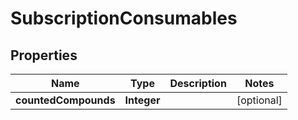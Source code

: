 

# SubscriptionConsumables



## Properties

| Name | Type | Description | Notes |
|------------ | ------------- | ------------- | -------------|
|**countedCompounds** | **Integer** |  |  [optional] |



